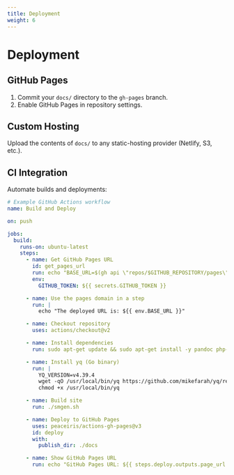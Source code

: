 ```yaml
---
title: Deployment
weight: 6
---
```


# Deployment

## GitHub Pages

1. Commit your `docs/` directory to the `gh-pages` branch.
2. Enable GitHub Pages in repository settings.

## Custom Hosting

Upload the contents of `docs/` to any static-hosting provider (Netlify, S3, etc.).

## CI Integration

Automate builds and deployments:
```yaml
# Example GitHub Actions workflow
name: Build and Deploy

on: push

jobs:
  build:
    runs-on: ubuntu-latest
    steps:
      - name: Get GitHub Pages URL
        id: get_pages_url
        run: echo "BASE_URL=$(gh api \"repos/$GITHUB_REPOSITORY/pages\" --jq '.html_url')" >> $GITHUB_ENV
        env:
          GITHUB_TOKEN: ${{ secrets.GITHUB_TOKEN }}

      - name: Use the pages domain in a step
        run: |
          echo "The deployed URL is: ${{ env.BASE_URL }}"

      - name: Checkout repository
        uses: actions/checkout@v2

      - name: Install dependencies
        run: sudo apt-get update && sudo apt-get install -y pandoc php-cli

      - name: Install yq (Go binary)
        run: |
          YQ_VERSION=v4.39.4
          wget -qO /usr/local/bin/yq https://github.com/mikefarah/yq/releases/download/${YQ_VERSION}/yq_linux_amd64
          chmod +x /usr/local/bin/yq

      - name: Build site
        run: ./smgen.sh

      - name: Deploy to GitHub Pages
        uses: peaceiris/actions-gh-pages@v3
        id: deploy
        with:
          publish_dir: ./docs

      - name: Show GitHub Pages URL
        run: echo "GitHub Pages URL: ${{ steps.deploy.outputs.page_url }}"
```

